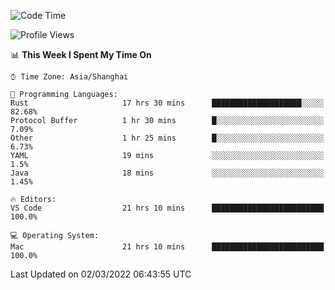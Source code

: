 <!--START_SECTION:waka-->
![Code Time](http://img.shields.io/badge/Code%20Time-1%2C043%20hrs%2022%20mins-blue)

![Profile Views](http://img.shields.io/badge/Profile%20Views-10-blue)

📊 **This Week I Spent My Time On** 

```text
⌚︎ Time Zone: Asia/Shanghai

💬 Programming Languages: 
Rust                     17 hrs 30 mins      ████████████████████░░░░░   82.68% 
Protocol Buffer          1 hr 30 mins        █░░░░░░░░░░░░░░░░░░░░░░░░   7.09% 
Other                    1 hr 25 mins        █░░░░░░░░░░░░░░░░░░░░░░░░   6.73% 
YAML                     19 mins             ░░░░░░░░░░░░░░░░░░░░░░░░░   1.5% 
Java                     18 mins             ░░░░░░░░░░░░░░░░░░░░░░░░░   1.45%

🔥 Editors: 
VS Code                  21 hrs 10 mins      █████████████████████████   100.0%

💻 Operating System: 
Mac                      21 hrs 10 mins      █████████████████████████   100.0%

```


 Last Updated on 02/03/2022 06:43:55 UTC
<!--END_SECTION:waka-->
